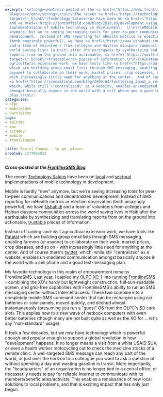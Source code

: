 ```yaml
---
excerpt: "<strong><em>Cross-posted at the <a href=\"https://www.frontlinesms.com/2010/07/06/social-change-to-go-please/\">FrontlineSMS
  Blog</a></em></strong>\r\n\r\nThe recent <a href=\"https://technologysalon.org/\"
  target=\"_blank\">Technology Salons</a> have been on <a href=\"https://joncamfield.com/blog/2010.05/put_your_technology_where_your.html\">local</a>
  and <a href=\"https://joncamfield.com/blog/2010.06/development_using_sms_not.html\">sectoral</a>
  implementations of mobile technology in development.  \r\n\r\nMobile is hardly \"new\"
  anymore, but we're seeing increasing tools for peer-to-peer communications and decentralized
  development.  Instead of SMS reporting for mHealth metrics or election observation
  (both amazingly powerful), we have <a href=\"https://www.ushahidi.com/\" target=\"_blank\">Ushahidi</a>
  and a team of volunteers from colleges and Haitian diaspora communities across the
  world saving lives in Haiti after the earthquake by synthesizing and translating
  reports from on the ground into actionable, <a href=\"https://swift.ushahidi.com/\"
  target=\"_blank\">trustable</a> pieces of information.\r\n\r\nInstead of training-and-visit
  agricultural extension work, we have tools like <a href=\"https://patatat.com/\">Patatat</a>
  which are building group email lists through SMS messaging, enabling farmers (or
  anyone) to collaborate on their work, market prices, crop diseases, and so on -
  with increasingly little need for anything at the center.  And of course there's
  <a href=\"https://joncamfield.com/blog/2009.04/twittering_about_a_revolution.html\">twitter</a>,
  which, while still \"centralized\" as a website, enables un-mediated communication
  amongst basically anyone in the world with a cell phone and a good text-messaging
  plan.\r\n\r"
categories:
- olpc
- mobile4dev
- hactivismo
tags:
- twitter
- sms
- ict4dev
- mobile
- frontlinesms

title: Social Change - to go, please
created: 1277995811
---
```

<strong><em>Cross-posted at the <a href="https://www.frontlinesms.com/2010/07/06/social-change-to-go-please/">FrontlineSMS Blog</a></em></strong>

The recent <a href="https://technologysalon.org/" target="_blank">Technology Salons</a> have been on <a href="https://joncamfield.com/blog/2010.05/put_your_technology_where_your.html">local</a> and <a href="https://joncamfield.com/blog/2010.06/development_using_sms_not.html">sectoral</a> implementations of mobile technology in development.  

Mobile is hardly "new" anymore, but we're seeing increasing tools for peer-to-peer communications and decentralized development.  Instead of SMS reporting for mHealth metrics or election observation (both amazingly powerful), we have <a href="https://www.ushahidi.com/" target="_blank">Ushahidi</a> and a team of volunteers from colleges and Haitian diaspora communities across the world saving lives in Haiti after the earthquake by synthesizing and translating reports from on the ground into actionable, <a href="https://swift.ushahidi.com/" target="_blank">trustable</a> pieces of information.

Instead of training-and-visit agricultural extension work, we have tools like <a href="https://patatat.com/">Patatat</a> which are building group email lists through SMS messaging, enabling farmers (or anyone) to collaborate on their work, market prices, crop diseases, and so on - with increasingly little need for anything at the center.  And of course there's <a href="https://joncamfield.com/blog/2009.04/twittering_about_a_revolution.html">twitter</a>, which, while still "centralized" as a website, enables un-mediated communication amongst basically anyone in the world with a cell phone and a good text-messaging plan.

My favorite technology in this realm of empowerment remains FrontlineSMS.  Last year, I cajoled my <a href="https://joncamfield.com/category/tags/olpc">OLPC XO-1</a> into <a href="https://joncamfield.com/blog/2009.03/a_revolution_you_can_run_with_.html">running  FrontlineSMS</a> - combining the XO's hardy but lightweight construction, full-sun-readable screen, and grid-free capabilities with FrontlineSMS's ability to run an SMS messaging center without Internet access.  These two combine into a completely mobile SMS command center that can be recharged using car batteries or solar panels, moved quickly, and ditched almost instantaneously (presuming you run a "guest" OS from the OLPC's SD card slot).  This applies now to a new wave of netbook computers with even better batteries (though many are not built quite as well as the XO for ... let's say "non-standard" usage).

It took a few decades, but we now have technology which is powerful enough and popular enough to support a global revolution in how "development" happens.  It no longer means a visit from a white USAID SUV, or even a health worker motocycling out to check the medicine stocks of a remote clinic.  A well-targeted SMS message can reach any part of the world, or just over the horizon to a colleague you want to ask a question of without spending a day and wasting gasoline in transit.  More importantly, the "headquarters" of an organization is no longer tied to a central office, or necessarily needs to pay for reliable Internet to communicate with its members/beneficiaries/activists.  This enables a renaissance of new local solutions to local problems, and that is exciting impact that has only just begun.
